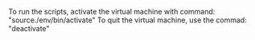 To run the scripts, activate the virtual machine with command: "source./env/bin/activate"
To quit the virtual machine, use the commad: "deactivate"
